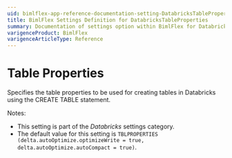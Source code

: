 ```yaml
---
uid: bimlflex-app-reference-documentation-setting-DatabricksTableProperties
title: BimlFlex Settings Definition for DatabricksTableProperties
summary: Documentation of settings option within BimlFlex for DatabricksTableProperties
varigenceProduct: BimlFlex
varigenceArticleType: Reference
---
```


# Table Properties

Specifies the table properties to be used for creating tables in Databricks using the CREATE TABLE statement.

Notes:

* This setting is part of the *Databricks* settings category.
* The default value for this setting is `TBLPROPERTIES (delta.autoOptimize.optimizeWrite = true, delta.autoOptimize.autoCompact = true)`.
